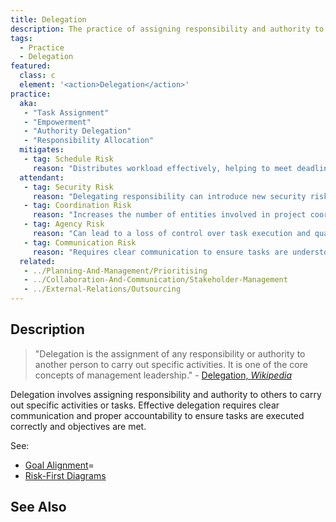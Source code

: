 ```yaml
---
title: Delegation
description: The practice of assigning responsibility and authority to others to carry out specific activities or tasks.
tags: 
  - Practice
  - Delegation
featured: 
  class: c
  element: '<action>Delegation</action>'
practice:
  aka: 
   - "Task Assignment"
   - "Empowerment"
   - "Authority Delegation"
   - "Responsibility Allocation"
  mitigates:
   - tag: Schedule Risk
     reason: "Distributes workload effectively, helping to meet deadlines."
  attendant:
   - tag: Security Risk
     reason: "Delegating responsibility can introduce new security risks."
   - tag: Coordination Risk
     reason: "Increases the number of entities involved in project coordination."
   - tag: Agency Risk
     reason: "Can lead to a loss of control over task execution and quality."
   - tag: Communication Risk
     reason: "Requires clear communication to ensure tasks are understood and executed properly."
  related:
   - ../Planning-And-Management/Prioritising
   - ../Collaboration-And-Communication/Stakeholder-Management
   - ../External-Relations/Outsourcing
---
```


<PracticeIntro details={frontMatter} /> 

## Description

> "Delegation is the assignment of any responsibility or authority to another person to carry out specific activities. It is one of the core concepts of management leadership." - [Delegation, _Wikipedia_](https://en.wikipedia.org/wiki/Delegation)

Delegation involves assigning responsibility and authority to others to carry out specific activities or tasks.  Effective delegation requires clear communication and proper accountability to ensure tasks are executed correctly and objectives are met.

See:
 
 - [Goal Alignment](/risks/Agency-Risk#goal-alignment)=
 - [Risk-First Diagrams](/thinking/Risk-First-Diagrams#example-blaming-others)

## See Also

<TagList tag="Delegation" />
